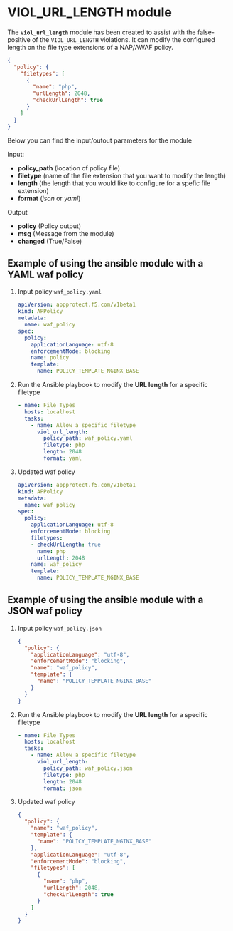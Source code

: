 # VIOL_URL_LENGTH module

The **`viol_url_length`** module has been created to assist with the false-positive of the `VIOL_URL_LENGTH` violations. It can modify the configured length on the file type extensions of a NAP/AWAF policy.
```json
{
  "policy": {
    "filetypes": [
      {
        "name": "php",
        "urlLength": 2048,
        "checkUrlLength": true
      }
    ]
  }
}
```

Below you can find the input/outout parameters for the module

Input:
- **policy_path** (location of policy file)
- **filetype** (name of the file extension that you want to modify the length)
- **length** (the length that you would like to configure for a spefic file extension)
- **format** (*json* or *yaml*)

Output
- **policy** (Policy output)
- **msg** (Message from the module)
- **changed** (True/False)

## Example of using the ansible module with a YAML waf policy

1. Input policy `waf_policy.yaml`  
    ```yaml
    apiVersion: appprotect.f5.com/v1beta1
    kind: APPolicy
    metadata:
      name: waf_policy
    spec:
      policy:
        applicationLanguage: utf-8
        enforcementMode: blocking
        name: policy
        template:
          name: POLICY_TEMPLATE_NGINX_BASE
    ```

2. Run the Ansible playbook to modify the **URL length** for a specific filetype
    ```yaml
    - name: File Types
      hosts: localhost
      tasks:
        - name: Allow a specific filetype
          viol_url_length:
            policy_path: waf_policy.yaml
            filetype: php
            length: 2048
            format: yaml
    ```

3. Updated waf policy
    ```yaml
    apiVersion: appprotect.f5.com/v1beta1
    kind: APPolicy
    metadata:
      name: waf_policy
    spec:
      policy:
        applicationLanguage: utf-8
        enforcementMode: blocking
        filetypes:
        - checkUrlLength: true
          name: php
          urlLength: 2048
        name: waf_policy
        template:
          name: POLICY_TEMPLATE_NGINX_BASE
    ```


## Example of using the ansible module with a JSON waf policy

1. Input policy `waf_policy.json`
  
    ```json
    {
      "policy": {
        "applicationLanguage": "utf-8",
        "enforcementMode": "blocking",
        "name": "waf_policy",
        "template": {
          "name": "POLICY_TEMPLATE_NGINX_BASE"
        }
      }
    }
    ```

2. Run the Ansible playbook to modify the **URL length** for a specific filetype
    ```yaml
    - name: File Types
      hosts: localhost
      tasks:
        - name: Allow a specific filetype
          viol_url_length:
            policy_path: waf_policy.json
            filetype: php
            length: 2048
            format: json
    ```

3. Updated waf policy
    ```json
    {
      "policy": {
        "name": "waf_policy",
        "template": {
          "name": "POLICY_TEMPLATE_NGINX_BASE"
        },
        "applicationLanguage": "utf-8",
        "enforcementMode": "blocking",
        "filetypes": [
          {
            "name": "php",
            "urlLength": 2048,
            "checkUrlLength": true
          }
        ]
      }
    }
    ```



